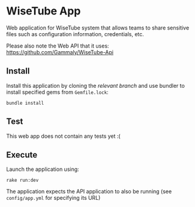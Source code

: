 # WiseTube App

Web application for WiseTube system that allows teams to share sensitive files such as configuration information, credentials, etc.

Please also note the Web API that it uses: https://github.com/Gammaly/WiseTube-Api

## Install

Install this application by cloning the *relevant branch* and use bundler to install specified gems from `Gemfile.lock`:

```shell
bundle install
```

## Test

This web app does not contain any tests yet :(

## Execute

Launch the application using:

```shell
rake run:dev
```

The application expects the API application to also be running (see `config/app.yml` for specifying its URL)
